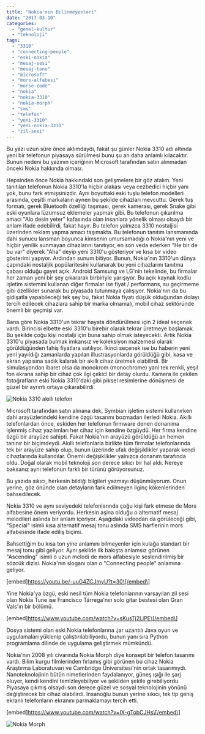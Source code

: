 ```yaml
---
title: "Nokia'nın Bilinmeyenleri"
date: "2017-03-10"
categories: 
  - "genel-kultur"
  - "teknoloji"
tags: 
  - "3310"
  - "connecting-people"
  - "eski-nokia"
  - "mesaj-sesi"
  - "mesaj-tonu"
  - "microsoft"
  - "mors-alfabesi"
  - "morse-code"
  - "nokia"
  - "nokia-3310"
  - "nokia-morph"
  - "sms"
  - "telefon"
  - "yeni-3310"
  - "yeni-nokia-3310"
  - "zil-sesi"
---
```


Bu yazı uzun süre önce aklımdaydı, fakat şu günler Nokia 3310 adı altında yeni bir telefonun piyasaya sürülmesi bunu şu an daha anlamlı kılacaktır. Bunun nedeni bu yazının içeriğinin Microsoft tarafından satın alınmadan önceki Nokia hakkında olması.

Hepsinden önce Nokia hakkındaki son gelişmelere bir göz atalım. Yeni tanıtılan telefonun Nokia 3310'la hiçbir alakası veya cezbedici hiçbir yanı yok, bunu fark etmişsinizdir. Aynı boyuttaki eski tuşlu telefon modelleri arasında, çeşitli markaların aynen bu şekilde cihazları mevcuttu. Gerek tuş formatı, gerek Bluetooth özelliği taşıması, gerek kamerası, gerek Snake gibi eski oyunlara lüzumsuz eklemeler yapmak gibi. Bu telefonun çıkarılma amacı "Alo desin yeter" kafasında olan insanlara yönelik olması olsaydı bir anlam ifade edebilirdi, fakat hayır. Bu telefon yalnızca 3310 nostaljisi üzerinden reklam yapma amacı taşımakta. Bu telefonun tanıtım lansmanında dahi sunucu lansman boyunca kimsenin umursamadığı o Nokia'nın yeni ve hiçbir yenilik sunmayan cihazlarını tanıtıyor, en son veda ederken "He bir de bu var" diyerek "Aha" deyip yeni 3310'u gösteriyor ve kısa bir video gösterimi yapıyor. Ardından sunum bitiyor. Bunun, Nokia'nın 3310'un dünya çapındaki nostaljik popülaritesini kullanarak bu yeni cihazlarını tanıtma çabası olduğu gayet açık. Android Samsung ve LG'nin tekelinde, bu firmalar her zaman yeni bir şey çıkararak birbiriyle yarışıyor. Bu açık kaynak kodlu işletim sistemini kullanan diğer firmalar ise fiyat / performans, su geçirmeme gibi özellikler sunarak bu piyasada tutunmaya çalışıyor. Nokia'nın da bu gidişatla yapabileceği tek şey bu, fakat Nokia fiyatı düşük olduğundan dolayı tercih edilecek cihazlara sahip bir marka olmamalı, mobil cihaz sektöründe önemli bir geçmişi var.

Bana göre Nokia 3310'un tekrar hayata döndürülmesi için 2 ideal seçenek vardı. Birincisi elbette eski 3310'u birebir olarak tekrar üretmeye başlamak. Bu şekilde çoğu kişi nostalji için buna sahip olmak isteyecekti. Artık Nokia 3310'u piyasada bulmak imkansız ve koleksiyon malzemesi olarak görüldüğünden fahiş fiyatlara satılıyor. İkinci seçenek ise bu haberin yeni yeni yayıldığı zamanlarda yapılan illustrasyonlarda görüldüğü gibi, kasa ve ekran yapısına sadık kalarak bir akıllı cihaz üretmek olabilirdi. Bir simulasyondan ibaret olsa da monokrom (monochrome) yani tek renkli, yeşil fon ekrana sahip bir cihaz çok ilgi çekici bir detay olurdu. Kamera ile çekilen fotoğrafların eski Nokia 3310'daki gibi piksel resimlerine dönüşmesi de güzel bir ayrıntı ortaya çıkarabilirdi.

![Nokia 3310 akıllı telefon](../images/What-if-featurephones-were-smart.jpg)

Microsoft tarafından satın alınana dek, Symbian işletim sistemi kullanırken dahi arayüzlerindeki kendine özgü tasarımı bozmadan ilerledi Nokia. Akıllı telefonlardan önce, eskiden her telefonun firmware denen donanıma işlenmiş cihaz yazılımları her cihaz için kendine özgüydü. Her firma kendine özgü bir arayüze sahipti. Fakat Nokia'nın arayüzü görüldüğü an hemen tanınır bir biçimdeydi. Akıllı telefonlarla birlikte tüm firmalar telefonlarında tek bir arayüze sahip olup, bunun üzerinde ufak değişiklikler yaparak kendi cihazlarında kullandılar. Önemli değişiklikler yalnızca donanım tarafında oldu. Doğal olarak mobil teknoloji son derece sıkıcı bir hal aldı. Nereye baksanız aynı telefonun farklı bir türünü görüyorsunuz.

Bu yazıda sıkıcı, herkesin bildiği bilgileri yazmayı düşünmüyorum. Onun yerine, göz önünde olan detayların fark edilmeyen ilginç kökenlerinden bahsedilecek.

Nokia 3310 ve aynı seviyedeki telefonlarında çoğu kişi fark etmese de Mors alfabesine önem veriyordu. Herkesin aşina olduğu o alternatif mesaj melodileri aslında bir anlam içeriyor. Aşağıdaki videodan da görüleceği gibi, "Special" isimli kısa alternatif mesaj tonu aslında SMS harflerinin mors alfabesinde ifade ediliş biçimi.

Bahsettiğim bu kısa ton yine anlamını bilmeyenler için kulağa standart bir mesaj tonu gibi geliyor. Aynı şekilde ilk bakışta anlamsız görünen "Ascending" isimli o uzun melodi de mors alfabesiyle seslendirilmiş bir sözcük dizisi. Nokia'nın sloganı olan o "Connecting people" anlamına geliyor.

\[embed\]https://youtu.be/-uuG4ZCJmyU?t=30\[/embed\]

Yine Nokia'ya özgü, eski nesil tüm Nokia telefonlarının varsayılan zil sesi olan Nokia Tune ise Francisco Tárrega'nın solo gitar bestesi olan Gran Vals'ın bir bölümü.

\[embed\]https://www.youtube.com/watch?v=sKusTj2LiPE\[/embed\]

Dosya sistemi olan eski Nokia telefonlarına .jar uzantılı Java oyun ve uygulamaları yüklenip çalıştırılabiliyordu, bunun yanı sıra Python programlama dilinde de uygulama geliştirmek mümkündü.

Nokia'nın 2008 yılı civarında Nokia Morph diye konsept bir telefon tasarımı vardı. Bilim kurgu filmlerinden fırlamış gibi görünen bu cihaz Nokia Araştırma Laboratuvarı ve Cambridge Üniversitesi'nin ortak tasarımıydı. Nanoteknolojinin bütün nimetlerinden faydalanıyor, güneş ışığı ile şarj oluyor, kendi kendini temizleyebiliyor ve şekilden şekile girebiliyordu. Piyasaya çıkmış olsaydı son derece güzel ve sosyal teknolojinin yönünü değiştirecek bir cihaz olabilirdi. İnsanoğlu bunun yerine sıkıcı, tek tip geniş ekranlı telefonların ekranını parmaklamayı tercih etti.

\[embed\]https://www.youtube.com/watch?v=IX-gTobCJHs\[/embed\]

![Nokia Morph](../images/Flexible-phone.jpg)
